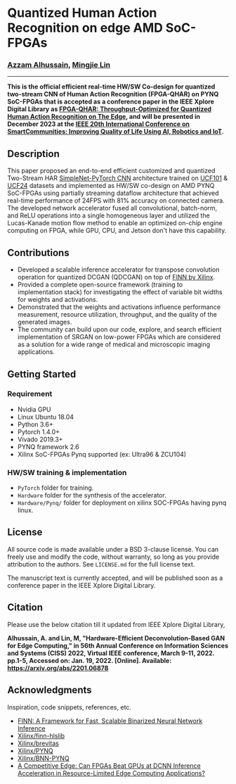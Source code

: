 # Quantized Human Action Recognition on edge AMD SoC-FPGAs

### [Azzam Alhussain](http://azzam.page/), [Mingjie Lin](https://www.ece.ucf.edu/person/mingjie-lin/)
___
**This is the official efficient real-time HW/SW Co-design for quantized two-stream CNN of Human Action Recognition (FPGA-QHAR) on PYNQ SoC-FPGAs that is accepted as a conference paper in the IEEE Xplore Digital Library as [FPGA-QHAR: Throughput-Optimized for Quantized Human Action Recognition on The Edge](https://ieeexplore.ieee.org/Xplore/home.jsp), and will be presented in December 2023 at the [IEEE 20th International Conference on SmartCommunities: Improving Quality of Life Using AI, Robotics and IoT](https://honet-ict.org/index.html).**

## Description

This paper proposed an end-to-end efficient customized and quantized Two-Stream HAR [SimpleNet-PyTorch CNN](https://github.com/Coderx7/SimpleNet_Pytorch) architecture trained on [UCF101](https://www.crcv.ucf.edu/data/UCF101.php) & [UCF24](https://github.com/gurkirt/realtime-action-detection/blob/master/data/ucf24.py) datasets and implemented as HW/SW co-design on AMD PYNQ SoC-FPGAs using partially streaming dataflow architecture that achieved real-time performance of 24FPS with 81% accuracy on connected camera. The developed network accelerator fused all convolutional, batch-norm, and ReLU operations into a single homogeneous layer and utilized the Lucas-Kanade motion flow method to enable an optimized on-chip engine computing on FPGA, while GPU, CPU, and Jetson don't have this capability.  

## Contributions
- Developed a scalable inference accelerator for transpose convolution operation for quantized DCGAN (QDCGAN) on top of [FINN by Xilinx](https://xilinx.github.io/finn/). 
- Provided a complete open-source framework (training to implementation stack) for investigating the effect of variable bit widths for weights and activations. 
- Demonstrated that the weights and activations influence performance measurement, resource utilization, throughput, and the quality of the generated images.
- The community can build upon our code, explore, and search efficient implementation of SRGAN on low-power FPGAs which are considered as a solution for a wide range of medical   and microscopic imaging applications.

## Getting Started

### Requirement
* Nvidia GPU
* Linux Ubuntu 18.04
* Python 3.6+
* Pytorch 1.4.0+
* Vivado 2019.3+ 
* PYNQ framework 2.6
* Xilinx SoC-FPGAs Pynq supported (ex: Ultra96 & ZCU104)

### HW/SW training & implementation

- `PyTorch` folder for training.
- `Hardware` folder for the synthesis of the accelerator.
- `Hardware/Pynq/` folder for deployment on xilinx SOC-FPGAs having pynq linux.

## License

All source code is made available under a BSD 3-clause license. You can freely use and modify the code, without warranty, so long as you provide attribution
to the authors. See `LICENSE.md` for the full license text.

The manuscript text is currently accepted, and will be published soon as a conference paper in the IEEE Xplore Digital Library.

## Citation

Please use the below citation till it updated from IEEE Xplore Digital Library,

**Alhussain, A. and Lin, M, "Hardware-Efficient Deconvolution-Based GAN for Edge Computing," in 56th Annual Conference on Information Sciences and Systems (CISS) 2022, Virtual IEEE conference, March 9-11, 2022. pp.1-5, Accessed on: Jan. 19, 2022. [Online]. Available: https://arxiv.org/abs/2201.06878**

## Acknowledgments

Inspiration, code snippets, references, etc.

* [FINN: A Framework for Fast, Scalable Binarized Neural Network Inference](https://xilinx.github.io/finn/)
* [Xilinx/finn-hlslib](https://github.com/Xilinx/finn-hlslib)
* [Xilinx/brevitas](https://github.com/Xilinx/brevitas)
* [Xilinx/PYNQ](https://github.com/Xilinx/PYNQ)
* [Xilinx/BNN-PYNQ](https://github.com/Xilinx/BNN-PYNQ)
* [A Competitive Edge: Can FPGAs Beat GPUs at DCNN Inference Acceleration in Resource-Limited Edge Computing Applications?](https://arxiv.org/pdf/2102.00294v2.pdf)

